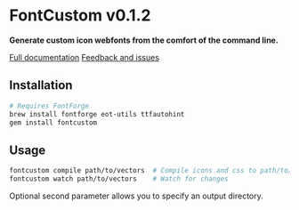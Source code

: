 FontCustom v0.1.2
==========

**Generate custom icon webfonts from the comfort of the command line.**

[Full documentation](http://endtwist.github.com/fontcustom/)
[Feedback and issues](https://github.com/endtwist/fontcustom/issues)


Installation
------------

```sh
# Requires FontForge
brew install fontforge eot-utils ttfautohint
gem install fontcustom
```


Usage
-----

```sh
fontcustom compile path/to/vectors  # Compile icons and css to path/to/fontcustom/*
fontcustom watch path/to/vectors    # Watch for changes
```

Optional second parameter allows you to specify an output directory.
